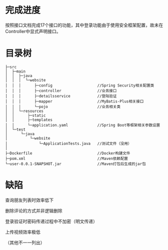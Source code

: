 # 完成进度

按照接口文档完成17个接口的功能，其中登录功能由于使用安全框架配置，故未在Controller中显式声明接口。

# 目录树

```
├─src
│  ├─main
│  │  ├─java
│  │  │  └─website
│  │  │      ├─config                    //Spring Security相关配置类
│  │  │      ├─controller                //业务接口
│  │  │      ├─detailsservice            //登陆验证
│  │  │      ├─mapper                    //MyBatis-Plus相关接口
│  │  │      └─pojo                      //业务相关类
│  │  └─resources
│  │      ├─static
│  │      ├─templates
│  │      └─application.yaml             //Spring Boot等框架相关参数设置
│  └─test
│      └─java
│          └─website
│              └─ApplicationTests.java   //测试文件（没用）
│
├─Dockerfile                             //Docker构建文件
├─pom.xml                                //Maven依赖配置
└─user-0.0.1-SNAPSHOT.jar                //Maven打包后生成的jar包
```

# 缺陷

查询朋友列表时效率低下

删除评论的方式并非逻辑删除

登录验证时密码传递过程中不加密（明文传递）

上传视频效率极低

（其他不一一列出）
